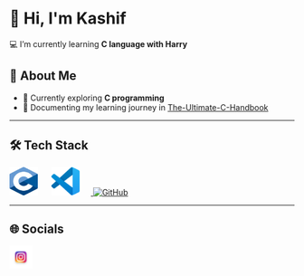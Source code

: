 # 👋 Hi, I'm Kashif  

💻 I’m currently learning **C language with Harry**  

## 🌸 About Me  
- 🌱 Currently exploring **C programming**  
- 📄 Documenting my learning journey in [The-Ultimate-C-Handbook](https://github.com/kashifr06/The-Ultimate-C-Handbook)  
- ---  

## 🛠️ Tech Stack  
<p align="left">
  <img src="assets/WhatsApp Image 2025-08-20 at 16.17.49_f4157468.jpg" alt="C Language" width="50" height="50" style="margin-right: 20px;"/> 

  <a href="https://code.visualstudio.com/" target="_blank">
    <img src="assets/vscode.png" alt="VS Code" width="50" height="50" style="margin-right: 20px;"/>
  </a>  

  <a href="https://github.com/kashifr06">
    <img src="https://cdn.jsdelivr.net/gh/devicons/devicon/icons/github/github-original.svg" alt="GitHub" width="50" height="50"/>
  </a>
</p>

---

## 🌐 Socials  
<p align="left">
  <a href="https://instagram.com/your-kashif.r06">
    <img src="assets/WhatsApp Image 2025-08-20 at 16.19.14_b174d7c3.jpg" alt="Instagram" width="40" height="40"/>
  </a>
</p>


